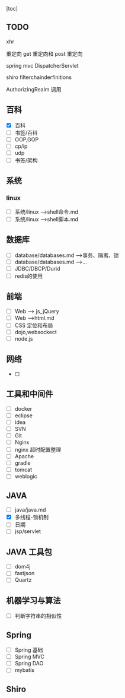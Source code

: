 [toc]

## TODO

xhr

重定向 get 重定向和 post 重定向

spring mvc DispatcherServlet

shiro filterchainderfinitions

AuthorizingRealm 调用

## 百科

- [x] 百科
- [ ] 书签/百科
- [ ] OOP,GOP
- [ ] cp/ip
- [ ] udp
- [ ] 书签/架构 

## 系统

### linux

- [ ] 系统/linux -->shell命令.md
- [ ] 系统/linux -->shell脚本.md

## 数据库

- [ ] database/databases.md -->事务、隔离、锁
- [ ] database/databases.md -->...
- [ ] JDBC/DBCP/Durid
- [ ] redis的使用

## 前端

- [ ] Web --> js_jQuery
- [ ] Web -->html.md
- [ ] CSS 定位和布局
- [ ] dojo,websockect
- [ ] node.js

## 网络

- [ ] 

## 工具和中间件

- [ ] docker  
- [ ] eclipse
- [ ] idea
- [ ] SVN
- [ ] Git
- [ ] Nginx
- [ ] nginx 超时配置整理
- [ ] Apache
- [ ] gradle
- [ ] tomcat
- [ ] weblogic

## JAVA

- [ ] java/java.md
- [x] 多线程-锁机制
- [ ] 日期
- [ ] jsp/servlet

## JAVA 工具包

- [ ] dom4j
- [ ] fastjson
- [ ] Quartz

## 机器学习与算法

- [ ] 判断字符串的相似性

## Spring

- [ ] Spring 基础
- [ ] Spring MVC
- [ ] Spring DAO
- [ ] mybatis

## Shiro

